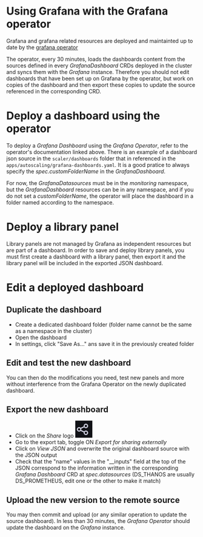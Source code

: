 # Using Grafana with the Grafana operator

Grafana and grafana related resources are deployed and maintainted up to date by the [grafana operator](https://github.com/grafana-operator/grafana-operator/tree/master/documentation)

The operator, every 30 minutes, loads the dashboards content from the sources defined in every *GrafanaDashboard* CRDs deployed in the cluster and syncs them with the *Grafana* instance. Therefore you should not edit dashboards that have been set up on Grafana by the operator, but work on copies of the dashboard and then export these copies to update the source referenced in the corresponding CRD.


# Deploy a dashboard using the operator

To deploy a *Grafana Dashboard* using the *Grafana Operator*, refer to the operator's documentation linked above. There is an example of a dashboard json source in the `scaler/dashboards` folder that in referenced in the `apps/autoscaling/grafana-dashboards.yaml`.
It is a good pratice to always specify the *spec.customFolderName* in the *GrafanaDashboard*.

For now, the *GrafanaDatasources* must be in the *monitoring* namespace, but the *GrafanaDashboard* resources can be in any namespace, and if you do not set a *customFolderName*, the operator will place the dashboard in a folder named according to the namespace.

# Deploy a library panel

Library panels are not managed by Grafana as independent resources but are part of a dashboard. In order to save and deploy library panels, you must first create a dashboard with a library panel, then export it and the library panel will be included in the exported JSON dashboard.

# Edit a deployed dashboard

## Duplicate the dashboard

 - Create a dedicated dashboard folder (folder name cannot be the same as a namespace in the cluster)
 - Open the dashboard
 - In settings, click "Save As..." ans save it in the previously created folder

## Edit and test the new dashboard

You can then do the modifications you need, test new panels and more without interference from the Grafana Operator on the newly duplicated dashboard.

## Export the new dashboard

 - Click on the *Share* logo ![](../../media/share_grafana.png)
 - Go to the export tab, toggle ON *Export for sharing externally*
 - Click on *View JSON* and overwrite the original dashboard source with the JSON output
 - Check that the "name" values in the "__inputs" field at the top of the JSON correspond to the information written in the corresponding *Grafana Dashboard* CRD at *spec.datasources* (DS_THANOS are usually DS_PROMETHEUS, edit one or the other to make it match)

## Upload the new version to the remote source

You may then commit and upload (or any similar operation to update the source dashboard). In less than 30 minutes, the *Grafana Operator* should update the dashboard on the *Grafana* instance.
